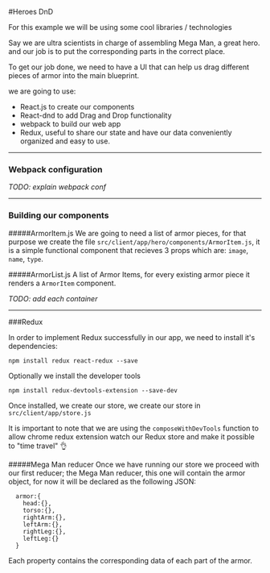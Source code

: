 #Heroes DnD

For this example we will be using some cool libraries / technologies

Say we are ultra scientists in charge of assembling Mega Man, a great hero.
and our job is to put the corresponding parts in the correct place.

To get our job done, we need to have a UI that can help us drag different pieces of armor
into the main blueprint.

we are going to use:
- React.js to create our components
- React-dnd to add Drag and Drop functionality
- webpack to build our web app
- Redux, useful to share our state and have our data conveniently organized and easy to use.

---
### Webpack configuration

*TODO: explain webpack conf*

---
### Building our components

#####ArmorItem.js
We are going to need a list of armor pieces, for that purpose we create the file `src/client/app/hero/components/ArmorItem.js`, 
it is a simple functional component that recieves 3
props which are: `image`, `name`, `type`.

#####ArmorList.js
A list of Armor Items, for every existing armor piece it renders a `ArmorItem` component. 

*TODO: add each container*

---
###Redux

In order to implement Redux successfully in our app, we need to install it's dependencies:
```
npm install redux react-redux --save
```
Optionally we install the developer tools
```
npm install redux-devtools-extension --save-dev
```

Once installed, we create our store, we create our store in `src/client/app/store.js`

It is important to note that we are using the `composeWithDevTools` function to allow chrome redux extension
watch our Redux store and make it possible to "time travel" 👌

#####Mega Man reducer
Once we have running our store we proceed with our first reducer; the Mega Man reducer, this one will contain
the armor object, for now it will be declared as the following JSON:

```
  armor:{
    head:{},
    torso:{},
    rightArm:{},
    leftArm:{},
    rightLeg:{},
    leftLeg:{}
  }
```
Each property contains the corresponding data of each part of the armor.
